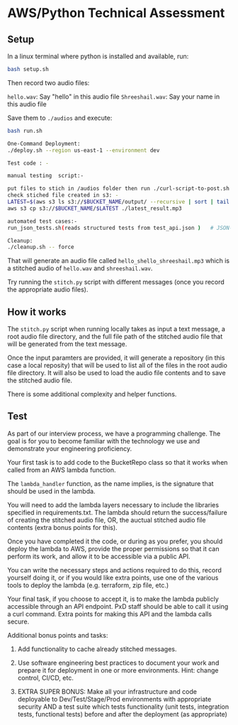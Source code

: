 # AWS/Python Technical Assessment

## Setup

In a linux terminal where python is installed and available, run:

```bash
bash setup.sh
```

Then record two audio files:

`hello.wav`: Say "hello" in this audio file
`Shreeshail.wav`: Say your name in this audio file

Save them to `./audios` and execute:

```bash
bash run.sh

One-Command Deployment:
./deploy.sh --region us-east-1 --environment dev

Test code : - 

manual testing  script:-

put files to stich in /audios folder then run ./curl-script-to-post.sh instead of curl so as to downlaod the stitched file as well 
check stiched file created in s3: -
LATEST=$(aws s3 ls s3://$BUCKET_NAME/output/ --recursive | sort | tail -n 1 | awk '{print $4}')
aws s3 cp s3://$BUCKET_NAME/$LATEST ./latest_result.mp3

automated test cases:-
run_json_tests.sh(reads structured tests from test_api.json )   # JSON-defined validation tests

Cleanup:
./cleanup.sh -- force


```

That will generate an audio file called `hello_shello_shreeshail.mp3` which is a stitched audio of `hello.wav` and `shreeshail.wav`.

Try running the `stitch.py` script with different messages (once you record the appropriate audio files).

## How it works

The `stitch.py` script when running locally takes as input a text message, a root audio file directory, and the full file path of the stitched audio file that will be generated from the text message.

Once the input paramters are provided, it will generate a repository (in this case a local reposity) that
will be used to list all of the files in the root audio file directory.  It will also be used to load the
audio file contents and to save the stitched audio file.

There is some additional complexity and helper functions.

## Test

As part of our interview process, we have a programming challenge. The goal is for you to become familiar with the technology we use and demonstrate your engineering proficiency.

Your first task is to add code to the BucketRepo class so that it works when called from an AWS lambda function.

The `lambda_handler` function, as the name implies, is the signature that should be used in the lambda.

You will need to add the lambda layers necessary to include the libraries specified in requirements.txt.
The lambda should return the success/failure of creating the stitched audio file, OR, the auctual stitched
audio file contents (extra bonus points for this).

Once you have completed it the code, or during as you prefer, you should deploy the lambda to AWS, provide the proper permissions so that it can perform its work, and allow it to be accessible via a public API.

You can write the necessary steps and actions required to do this, record yourself doing it, or if you would like extra points, use one of the various tools to deploy the lambda (e.g. terraform, zip file, etc.)

Your final task, if you choose to accept it, is to make the lambda publicly accessible through an API endpoint.  PxD staff should be able to call it using a curl command.  Extra points for making this API and the lambda calls secure.


Additional bonus points and tasks:

1) Add functionality to cache already stitched messages.

2) Use software engineering best practices to document your work and prepare it for deployment in one or more environments.  Hint: change control, CI/CD, etc.

3) EXTRA SUPER BONUS: Make all your infrastructure and code deployable to Dev/Test/Stage/Prod environments with appropriate security AND a test suite which tests functionality (unit tests, integration tests, functional tests) before and after the deployment (as appropriate)
